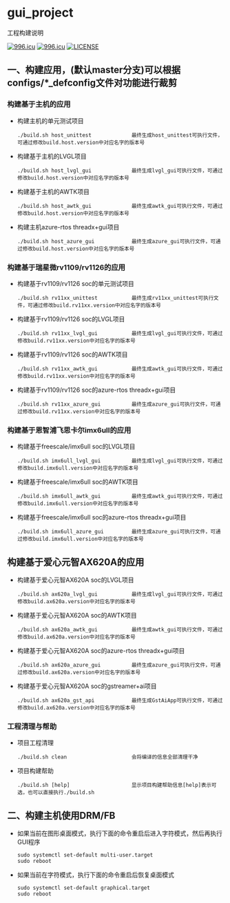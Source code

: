 # gui_project
工程构建说明


<a href="https://996.icu"><img src="https://img.shields.io/badge/link-996.icu-red.svg" alt="996.icu" /></a>
[![996.icu](https://img.shields.io/badge/link-996.icu-red.svg)](https://996.icu)
[![LICENSE](https://img.shields.io/badge/license-Anti%20996-blue.svg)](https://github.com/996icu/996.ICU/blob/master/LICENSE)
## 一、构建应用，(默认master分支)可以根据configs/*_defconfig文件对功能进行裁剪

### 构建基于主机的应用
+ 构建主机的单元测试项目
   ```shell
   ./build.sh host_unittest             最终生成host_unittest可执行文件，可通过修改build.host.version中对应名字的版本号
   ```
+ 构建基于主机的LVGL项目
   ```shell
   ./build.sh host_lvgl_gui             最终生成lvgl_gui可执行文件，可通过修改build.host.version中对应名字的版本号
   ```
+ 构建基于主机的AWTK项目
   ```shell
   ./build.sh host_awtk_gui             最终生成awtk_gui可执行文件，可通过修改build.host.version中对应名字的版本号
   ```
+ 构建主机azure-rtos threadx+gui项目
   ```shell
   ./build.sh host_azure_gui            最终生成azure_gui可执行文件，可通过修改build.host.version中对应名字的版本号
   ```

### 构建基于瑞星微rv1109/rv1126的应用
+ 构建基于rv1109/rv1126 soc的单元测试项目
   ```shell
   ./build.sh rv11xx_unittest           最终生成rv11xx_unittest可执行文件，可通过修改build.rv11xx.version中对应名字的版本号
   ```
+ 构建基于rv1109/rv1126 soc的LVGL项目
   ```shell
   ./build.sh rv11xx_lvgl_gui           最终生成lvgl_gui可执行文件，可通过修改build.rv11xx.version中对应名字的版本号
   ```
+ 构建基于rv1109/rv1126 soc的AWTK项目
   ```shell
   ./build.sh rv11xx_awtk_gui           最终生成awtk_gui可执行文件，可通过修改build.rv11xx.version中对应名字的版本号
   ```
+ 构建基于rv1109/rv1126 soc的azure-rtos threadx+gui项目
   ```shell
   ./build.sh rv11xx_azure_gui          最终生成azure_gui可执行文件，可通过修改build.rv11xx.version中对应名字的版本号
   ```

### 构建基于恩智浦飞思卡尔imx6ull的应用
+ 构建基于freescale/imx6ull soc的LVGL项目
   ```shell
   ./build.sh imx6ull_lvgl_gui          最终生成lvgl_gui可执行文件，可通过修改build.imx6ull.version中对应名字的版本号
   ```
+ 构建基于freescale/imx6ull soc的AWTK项目
   ```shell
   ./build.sh imx6ull_awtk_gui          最终生成awtk_gui可执行文件，可通过修改build.imx6ull.version中对应名字的版本号
   ```
+ 构建基于freescale/imx6ull soc的azure-rtos threadx+gui项目
   ```shell
   ./build.sh imx6ull_azure_gui         最终生成azure_gui可执行文件，可通过修改build.imx6ull.version中对应名字的版本号
   ```

## 构建基于爱心元智AX620A的应用
+ 构建基于爱心元智AX620A soc的LVGL项目
   ```shell
   ./build.sh ax620a_lvgl_gui           最终生成lvgl_gui可执行文件，可通过修改build.ax620a.version中对应名字的版本号
   ```
+ 构建基于爱心元智AX620A soc的AWTK项目
   ```shell
   ./build.sh ax620a_awtk_gui           最终生成awtk_gui可执行文件，可通过修改build.ax620a.version中对应名字的版本号
   ```
+ 构建基于爱心元智AX620A soc的azure-rtos threadx+gui项目
   ```shell
   ./build.sh ax620a_azure_gui          最终生成azure_gui可执行文件，可通过修改build.ax620a.version中对应名字的版本号
   ```
+ 构建基于爱心元智AX620A soc的gstreamer+ai项目
   ```shell
   ./build.sh ax620a_gst_api            最终生成GstAiApp可执行文件，可通过修改build.ax620a.version中对应名字的版本号
   ```

### 工程清理与帮助
+ 项目工程清理
   ```shell
   ./build.sh clean                     会将编译的信息全部清理干净
   ```
+ 项目构建帮助
   ```shell
   ./build.sh [help]                    显示项目构建帮助信息[help]表示可选，也可以直接执行./build.sh
   ```

## 二、构建主机使用DRM/FB
+ 如果当前在图形桌面模式，执行下面的命令重启后进入字符模式，然后再执行GUI程序
   ```shell
   sudo systemctl set-default multi-user.target
   sudo reboot
   ```
+ 如果当前在字符模式，执行下面的命令重启后恢复桌面模式
   ```shell
   sudo systemctl set-default graphical.target
   sudo reboot
   ```
